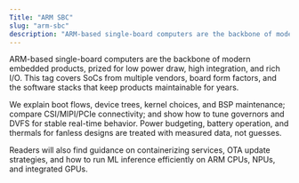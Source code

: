 ```yaml
---
Title: "ARM SBC"
slug: "arm-sbc"
description: "ARM-based single-board computers are the backbone of modern embedded products, prized for low power draw, high integration, and rich I/O. This tag covers SoCs..."
---
```


ARM-based single-board computers are the backbone of modern embedded products, prized for low
power draw, high integration, and rich I/O. This tag covers SoCs from multiple vendors, board form
factors, and the software stacks that keep products maintainable for years.

We explain boot flows, device trees, kernel choices, and BSP maintenance; compare CSI/MIPI/PCIe
connectivity; and show how to tune governors and DVFS for stable real-time behavior. Power
budgeting, battery operation, and thermals for fanless designs are treated with measured data, not
guesses.

Readers will also find guidance on containerizing services, OTA update strategies, and how to run
ML inference efficiently on ARM CPUs, NPUs, and integrated GPUs.